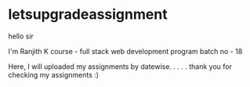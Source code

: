 # letsupgradeassignment

hello sir

I'm Ranjith K
course - full stack web development program
batch no - 18


Here, I will uploaded my assignments by datewise.
.
.
.
.
thank you for checking my assignments :)
